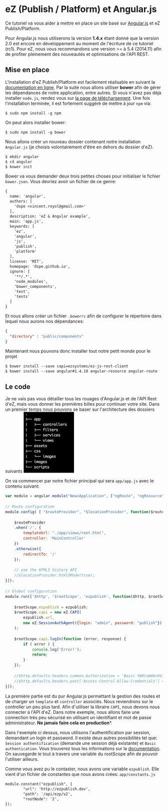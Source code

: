eZ (Publish / Platform) et Angular.js
=====================================

Ce tutoriel va vous aider à mettre en place un site basé sur [Angular.js](https://angularjs.org/) et eZ Publish/Platform.

Pour Angular.js nous utiliserons la version **1.4.x** étant donné que la version 2.0 est encore en développement au moment de l'écriture de ce tutoriel (rc1).
Pour eZ, nous vous recommandons une version >= à 5.4 (2014.11) afin de profiter pleinement des nouveautés et optimisations de l'API REST.

Mise en place
-------------

L'installation d'eZ Publish/Platform est facilement réalisable en suivant la [documentation en ligne](https://doc.ez.no/display/DEVELOPER/Get+Started+with+eZ+Platform).
Par la suite nous allons utiliser **bower** afin de gérer les dépendances de notre application, entre autres. Si vous n'avez pas déjà installer ```node.js```, rendez vous sur [la page de téléchargement](https://nodejs.org/en/).
Une fois l'installation terminée, il est fortement suggéré de mettre à jour ```npm``` via:
```
$ sudo npm install -g npm
```
On peut alors installer bower:
```
$ sudo npm install -g bower
```

Nous allons créer un nouveau dossier contenant notre installation ```Angular.js``` (je choisis volontairement d'être en dehors du dossier d'eZ).

```
$ mkdir angular
$ cd angular
$ bower init
```

Bower va vous demander deux trois petites choses pour initialiser le fichier ```bower.json```. Vous devriez avoir un fichier de ce genre:

```
{
  name: 'angular',
  authors: [
    'dspe <vincent.royol@gmail.com>'
  ],
  description: 'eZ & Angular example',
  main: 'app.js',
  keywords: [
    'ez',
    'angular',
    'js',
    'publish',
    'platform'
  ],
  license: 'MIT',
  homepage: 'dspe.github.io',
  ignore: [
    '**/.*',
    'node_modules',
    'bower_components',
    'test',
    'tests'
  ]
}
```

Et nous allons créer un fichier ```.bowerrc``` afin de configurer le répertoire dans lequel nous aurons nos dépendances:

```json
{
  "directory" : "public/components"
}
```

Maintenant nous pouvons donc installer tout notre petit monde pour le projet
```
$ bower install --save capi=ezsystems/ez-js-rest-client
$ bower install --save angular#1.4.10 angular-resource angular-route
```

Le code
-------

Je ne vais pas vous détailler tous les rouages d'Angular.js et de l'API Rest d'eZ, mais vous donner les premières billes pour continuer votre site.
Dans un premier temps nous pouvons se baser sur l'architecture des dossiers suivants
![Architecture des fichiers](./assets/tree.png)

On va commencer par notre fichier principal qui sera ```app/app.js``` avec le contenu suivant:
```javascript
var module = angular.module("NewsApplication", ["ngRoute", "ngResource"]);

// Route configuration
module.config( [ "$routeProvider", "$locationProvider", function($routeProvider, $locationProvider) {

	$routeProvider
	.when('/', {
		templateUrl: "./app/views/root.html",
		controller: 'MainController'
	})
	.otherwise({
		redirectTo: '/'
	});

    // use the HTML5 history API
    //$locationProvider.html5Mode(true);
}]);

// Global configuration
module.run(['$http', '$rootScope', 'ezpublish', function($http, $rootScope, ezpublish) {

    $rootScope.ezpublish = ezpublish;
    $rootScope.capi = new eZ.CAPI(
        ezpublish.url,
        new eZ.SessionAuthAgent({login: "admin", password: "publish"})
    );

    $rootScope.capi.logIn(function (error, response) {
        if ( error ) {
            console.log('Error!');
            return;
        }
    });

    //$http.defaults.headers.common.Authorization = 'Basic YWRtaW46cHVibGlzaA==';
    //$http.defaults.headers.post['Access-Control-Allow-Credentials'] = 'true';
}]);
```

La première partie est du pur Angular.js permettant la gestion des routes et de charger un ```template``` et ```controller``` associés. Nous reviendrons sur le controller un peu plus tard.
Afin d'utiliser la libraire ```CAPI```, nous devons nous connecter à l'API d'eZ. Dans notre exemple, nous allons faire une connection très peu sécurisé en utilisant un identifiant et mot de passe administrateur. **Ne jamais faire cela en production***.

Dans l'exemple ci dessus, nous utilisons l'authentification par session, demandant un login et password. Il existe deux autres possibilités tel que: ```Session authentification``` (demande une session déjà existante) et ```Basic authentication```. Vous trouverez tous les informations sur la [documentation](https://doc.ez.no/display/DEVELOPER/Using+the+JavaScript+REST+API+Client#UsingtheJavaScriptRESTAPIClient-Instantiationandauthentication). On sauvegarde le tout à travers une variable du rootScope afin de pouvoir l'utiliser ailleurs.

Comme vous avez pu le contaster, nous avons une variable ```ezpublish```. Elle  vient d'un fichier de constantes que nous avons crées: ```app/constants.js```

```
module.constant("ezpublish", {
        "url": 'http://ezpublish.dev',
        "path": '/api/ezp/v2',
        "rootNode": '2',
});
```

